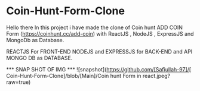 # Coin-Hunt-Form-Clone
Hello there
In this project i have made the clone of Coin hunt ADD COIN Form (https://coinhunt.cc/add-coin)  with ReactJS , NodeJS , ExpressJS and MongoDb as Database.

REACTJS For FRONT-END
NODEJS and EXPRESSJS for BACK-END and API
MONGO DB as DATABASE.

*** SNAP SHOT OF IMG ***
![snapshot](https://github.com/[Safiullah-97]/[
Coin-Hunt-Form-Clone]/blob/[Main]/Coin hunt Form in react.jpeg?raw=true)






